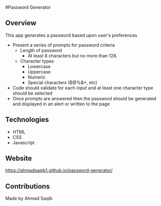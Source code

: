 #Password Generator

## Overview
This app generates a password based upon user's preferences
  * Present a series of prompts for password criteria
    * Length of password
      * At least 8 characters but no more than 128.
    * Character types
      * Lowercase
      * Uppercase
      * Numeric
      * Special characters ($@%&*, etc)
  * Code should validate for each input and at least one character type should be selected
  * Once prompts are answered then the password should be generated and displayed in an alert or written to the page

## Technologies
* HTML
* CSS
* Javascript


## Website
https://ahmadsaqib1.github.io/password-generator/

## Contributions
Made by Ahmad Saqib